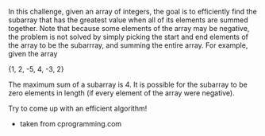 In this challenge, given an array of integers, the goal is to efficiently find the subarray that has the greatest value when all of its elements are summed together. Note that because some elements of the array may be negative, the problem is not solved by simply picking the start and end elements of the array to be the subarrray, and summing the entire array. 
For example, given the array

{1, 2, -5, 4, -3, 2}
  
The maximum sum of a subarray is 4. It is possible for the subarray to be zero elements in length (if every element of the array were negative). 

Try to come up with an efficient algorithm!

* taken from cprogramming.com